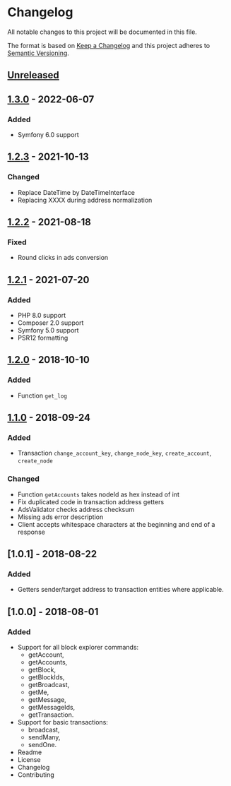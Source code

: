 # Changelog
All notable changes to this project will be documented in this file.

The format is based on [Keep a Changelog](https://keepachangelog.com/en/1.0.0/)
and this project adheres to [Semantic Versioning](https://semver.org/spec/v2.0.0.html).

## [Unreleased]

## [1.3.0] - 2022-06-07
### Added
- Symfony 6.0 support

## [1.2.3] - 2021-10-13
### Changed
- Replace DateTime by DateTimeInterface
- Replacing XXXX during address normalization

## [1.2.2] - 2021-08-18
### Fixed
- Round clicks in ads conversion

## [1.2.1] - 2021-07-20
### Added
- PHP 8.0 support
- Composer 2.0 support
- Symfony 5.0 support
- PSR12 formatting

## [1.2.0] - 2018-10-10
### Added
- Function `get_log`

## [1.1.0] - 2018-09-24
### Added
- Transaction `change_account_key`, `change_node_key`, `create_account`, `create_node`

### Changed
- Function `getAccounts` takes nodeId as hex instead of int
- Fix duplicated code in transaction address getters
- AdsValidator checks address checksum
- Missing ads error description
- Client accepts whitespace characters at the beginning and end of a response

## [1.0.1] - 2018-08-22
### Added
- Getters sender/target address to transaction entities where applicable.

## [1.0.0] - 2018-08-01
### Added
- Support for all block explorer commands:
  - getAccount,
  - getAccounts,
  - getBlock,
  - getBlockIds,
  - getBroadcast,
  - getMe,
  - getMessage,
  - getMessageIds,
  - getTransaction.
- Support for basic transactions:
  - broadcast,
  - sendMany,
  - sendOne.
- Readme
- License
- Changelog
- Contributing
 
[Unreleased]: https://github.com/adshares/ads-php-client/compare/v1.3.0...HEAD

[1.3.0]: https://github.com/adshares/ads-php-client/compare/v1.2.3...v1.3.0
[1.2.3]: https://github.com/adshares/ads-php-client/compare/v1.2.2...v1.2.3
[1.2.2]: https://github.com/adshares/ads-php-client/compare/v1.2.1...v1.2.2
[1.2.1]: https://github.com/adshares/ads-php-client/compare/v1.2.0...v1.2.1
[1.2.0]: https://github.com/adshares/ads-php-client/compare/v1.1.0...v1.2.0
[1.1.0]: https://gith
